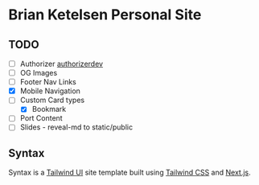 # Brian Ketelsen Personal Site

## TODO

- [ ] Authorizer [authorizerdev](https://github.com/authorizerdev/examples/tree/main/with-nextjs/pages)
- [ ] OG Images
- [ ] Footer Nav Links
- [X] Mobile Navigation
- [ ] Custom Card types
  - [x] Bookmark
- [ ] Port Content
- [ ] Slides - reveal-md to static/public

## Syntax

Syntax is a [Tailwind UI](https://tailwindui.com) site template built using [Tailwind CSS](https://tailwindcss.com) and [Next.js](https://nextjs.org).

